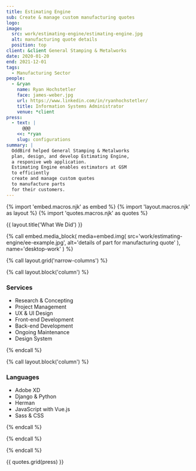 ```yaml
---
title: Estimating Engine
sub: Create & manage custom manufacturing quotes
logo:
image:
  src: work/estimating-engine/estimating-engine.jpg
  alt: manufacturing quote details
  position: top
client: &client General Stamping & Metalworks
date: 2020-01-20
end: 2021-12-01
tags:
  - Manufacturing Sector
people:
  - &ryan
    name: Ryan Hochstetler
    face: james-weber.jpg
    url: https://www.linkedin.com/in/ryanhochstetler/
    title: Information Systems Administrator
    venue: *client
press:
  - text: |
      @@@
    <<: *ryan
    slug: configurations
summary: |
  OddBird helped General Stamping & Metalworks
  plan, design, and develop Estimating Engine,
  a responive web application.
  Estimating Engine enables estimators at GSM 
  to efficiently 
  create and manage custom quotes 
  to manufacture parts
  for their customers. 
---
```


{% import 'embed.macros.njk' as embed %}
{% import 'layout.macros.njk' as layout %}
{% import 'quotes.macros.njk' as quotes %}


{{ layout.title('What We Did') }}

{% call embed.media_block(
  media=embed.img(
    src='work/estimating-engine/ee-example.jpg',
    alt='details of part for manufacturing quote'
  ),
    name='desktop-work'
) %}

{% call layout.grid('narrow-columns') %}

{% call layout.block('column') %}

### Services

  - Research & Concepting
  - Project Management
  - UX & UI Design
  - Front-end Development
  - Back-end Development
  - Ongoing Maintenance
  - Design System



{% endcall %}

{% call layout.block('column') %}

### Languages

  - Adobe XD
  - Django & Python
  - Herman
  - JavaScript with Vue.js
  - Sass & CSS



{% endcall %}

{% endcall %}

{% endcall %}

{{ quotes.grid(press) }}
